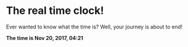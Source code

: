 # The real time clock!

Ever wanted to know what the time is? Well, your journey is about to end!

**The time is Nov 20, 2017, 04:21**